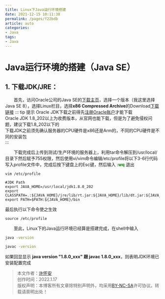 ```yaml
---
title: Linux下Java运行环境搭建
date: 2021-12-15 10:11:38
permalink: /pages/f22bdb
article: auto
categories:
- Java
tags:
- Java
---
```


# Java运行环境的搭建（Java SE）

## **1. 下载JDK/JRE：**

&ensp;&ensp;&ensp;&ensp;首先，访问Oracle公司的Java SE的[下载主页](http://www.oracle.com/technetwork/java/javase/downloads/index.html)，选择一个版本（我这里选择Java SE 8），选择Linux栏目，选择**x86 Compressed Archive**的Download[下载链接](https://www.oracle.com/java/technologies/downloads/#java8-linux)
::: tip 提示
Oracle JDK下载之前得先[注册Oracle账户](https://profile.oracle.com/myprofile/account/create-account.jspx)才能下载  
Oracle JDK 1.8_202以上为收费版本，从官网也能下载，但是为了避免侵权问题，建议下载1.8_202以下的  
下载JDK之前须先确认服务器的CPU硬件是x86还是Arm的，不同的CPU硬件是不同的安装包  
:::

&ensp;&ensp;&ensp;&ensp;下载完成后上传到测试/生产环境的服务器上，利用tar命令解压到/usr/local/目录下然后赋予755权限，然后使用vi/vim命令编辑/etc/profile将以下3-6行代码写入profile文件中，完成后按下键盘上的Esc键，然后输入 **<font color="green">:wq</font>** 退出
```shell
vim /etc/profile

#JDK Path
export JAVA_HOME=/usr/local/jdk1.8.0_202
export CLASSPATH=.:${JAVA_HOME}/jre/lib/rt.jar:${JAVA_HOME}/lib/dt.jar:${JAVA_HOME}/lib/tools.jar
export PATH=$PATH:${JAVA_HOME}/bin
```
最后执行以下命令使之生效
```shell
source /etc/profile
```
&ensp;&ensp;&ensp;&ensp;至此，Linux下的Java运行环境已经算是搭建完成，在shell中输入
```sh
java -version 

javac -version
```
如果回显显示 **java version "1.8.0_xxx" 跟 javac 1.8.0_xxx**，则表明JDK环境已安装配置完成

>本文作者：[许怀安](https://dbsecurity.com.cn/)
><br/>创作时间：2022.1.17
><br/>版权声明：本博客所有文章除特别声明外，均采用[BY-NC-SA](https://creativecommons.org/licenses/by-nc-sa/4.0/deed.zh)许可协议。转载请禀明出处！
